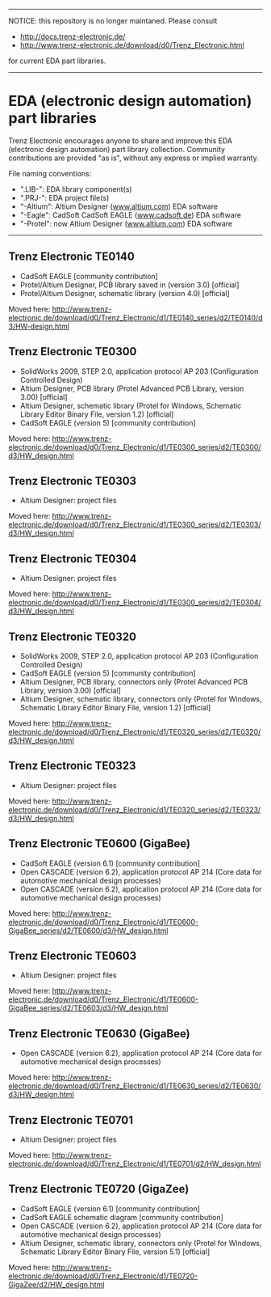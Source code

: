 ----------------------------------------
NOTICE: this repository is no longer maintaned.
Please consult
- http://docs.trenz-electronic.de/
- http://www.trenz-electronic.de/download/d0/Trenz_Electronic.html

for current EDA part libraries.

----------------------------------------

# EDA (electronic design automation) part libraries
Trenz Electronic encourages anyone to share and improve this EDA (electronic design automation) part library collection. Community contributions are provided "as is", without any express or implied warranty.

File naming conventions:
- ".LIB-": EDA library component(s)
- ".PRJ-": EDA project file(s)
- "-Altium": Altium Designer (www.altium.com) EDA software
- "-Eagle": CadSoft CadSoft EAGLE (www.cadsoft.de) EDA software
- "-Protel": now Altium Designer (www.altium.com) EDA software

* * *

## Trenz Electronic TE0140
- CadSoft EAGLE [community contribution]
- Protel/Altium Designer, PCB library saved in (version 3.0) [official]
- Protel/Altium Designer, schematic library (version 4.0) [official]

Moved here: http://www.trenz-electronic.de/download/d0/Trenz_Electronic/d1/TE0140_series/d2/TE0140/d3/HW-design.html

## Trenz Electronic TE0300
- SolidWorks 2009, STEP 2.0, application protocol AP 203 (Configuration Controlled Design)
- Altium Designer, PCB library (Protel Advanced PCB Library, version 3.00) [official]
- Altium Designer, schematic library (Protel for Windows, Schematic Library Editor Binary File, version 1.2) [official]
- CadSoft EAGLE (version 5) [community contribution]

Moved here: http://www.trenz-electronic.de/download/d0/Trenz_Electronic/d1/TE0300_series/d2/TE0300/d3/HW_design.html

## Trenz Electronic TE0303
- Altium Designer: project files

Moved here: http://www.trenz-electronic.de/download/d0/Trenz_Electronic/d1/TE0300_series/d2/TE0303/d3/HW_design.html

## Trenz Electronic TE0304
- Altium Designer: project files

Moved here: http://www.trenz-electronic.de/download/d0/Trenz_Electronic/d1/TE0300_series/d2/TE0304/d3/HW_design.html

## Trenz Electronic TE0320
- SolidWorks 2009, STEP 2.0, application protocol AP 203 (Configuration Controlled Design)
- CadSoft EAGLE (version 5) [community contribution]
- Altium Designer, PCB library, connectors only (Protel Advanced PCB Library, version 3.00) [official]
- Altium Designer, schematic library, connectors only (Protel for Windows, Schematic Library Editor Binary File, version 1.2) [official]

Moved here: http://www.trenz-electronic.de/download/d0/Trenz_Electronic/d1/TE0320_series/d2/TE0320/d3/HW_design.html

## Trenz Electronic TE0323
- Altium Designer: project files

Moved here: http://www.trenz-electronic.de/download/d0/Trenz_Electronic/d1/TE0320_series/d2/TE0323/d3/HW_design.html

## Trenz Electronic TE0600 (GigaBee)
- CadSoft EAGLE (version 6.1) [community contribution]
- Open CASCADE (version 6.2), application protocol AP 214 (Core data for automotive mechanical design processes)
- Open CASCADE (version 6.2), application protocol AP 214 (Core data for automotive mechanical design processes)

Moved here: http://www.trenz-electronic.de/download/d0/Trenz_Electronic/d1/TE0600-GigaBee_series/d2/TE0600/d3/HW_design.html

## Trenz Electronic TE0603
- Altium Designer: project files

Moved here: http://www.trenz-electronic.de/download/d0/Trenz_Electronic/d1/TE0600-GigaBee_series/d2/TE0603/d3/HW_design.html

## Trenz Electronic TE0630 (GigaBee)
- Open CASCADE (version 6.2), application protocol AP 214 (Core data for automotive mechanical design processes)

Moved here: http://www.trenz-electronic.de/download/d0/Trenz_Electronic/d1/TE0630_series/d2/TE0630/d3/HW_design.html

## Trenz Electronic TE0701
- Altium Designer: project files

Moved here: http://www.trenz-electronic.de/download/d0/Trenz_Electronic/d1/TE0701/d2/HW_design.html

## Trenz Electronic TE0720 (GigaZee)
- CadSoft EAGLE (version 6.1) [community contribution]
- CadSoft EAGLE schematic diagram [community contribution]
- Open CASCADE (version 6.2), application protocol AP 214 (Core data for automotive mechanical design processes)
- Altium Designer, schematic library, connectors only (Protel for Windows, Schematic Library Editor Binary File, version 5.1) [official]

Moved here: http://www.trenz-electronic.de/download/d0/Trenz_Electronic/d1/TE0720-GigaZee/d2/HW_design.html
